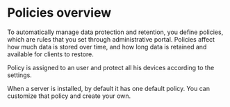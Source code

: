 # Policies overview

To automatically manage data protection and retention, you define policies, which are rules that you set through administrative portal. Policies affect how much data is stored over time, and how long data is retained and available for clients to restore.

Policy is assigned to an user and protect all his devices according to the settings.

When a server is installed, by default it has one default policy. You can customize that policy and create your own.

